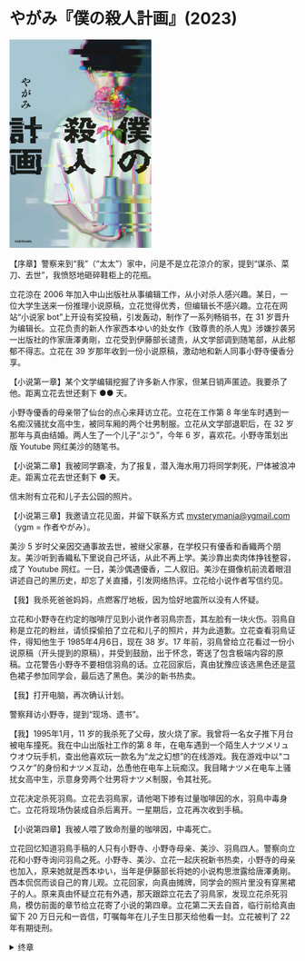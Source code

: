 # やがみ『僕の殺人計画』(2023)

<img src=images/2023_cover.jpg width=250/>

【序章】警察来到“我”（“太太”）家中，问是不是立花涼介的家，提到“谋杀、菜刀、去世”，我愤怒地砸碎鞋柜上的花瓶。

立花涼在 2006 年加入中山出版社从事编辑工作，从小对杀人感兴趣。某日，一位大学生送来一份推理小说原稿，立花觉得优秀，但编辑长不感兴趣。立花在网站“小说家 bot”上开设有奖投稿，引发轰动，制作了一系列畅销书，在 31 岁晋升为编辑长。立花负责的新人作家西本ゆい的处女作《致尊贵的杀人鬼》涉嫌抄袭另一出版社的作家唐澤勇剛，立花受到伊藤部长谴责，从文学部调到随笔部，从此郁郁不得志。立花在 39 岁那年收到一份小说原稿，激动地和新人同事小野寺優香分享。

【小说第一章】某个文学编辑挖掘了许多新人作家，但某日销声匿迹。我要杀了他。距离立花去世还剩下 ●● 天。

小野寺優香的母亲带了仙台的点心来拜访立花。立花在工作第 8 年坐车时遇到一名痴汉骚扰女高中生，被同车厢的两个壮男制服。立花从文学部退职后，在 32 岁那年与真由结婚。两人生了一个儿子“ぷう”，今年 6 岁，喜欢花。小野寺策划出版 Youtube 网红美沙的随笔书。

【小说第二章】我被同学霸凌，为了报复，潜入海水用刀将同学刺死，尸体被浪冲走。距离立花去世还剩下 ● 天。

信末附有立花和儿子去公园的照片。

【小说第三章】我邀请立花见面，并留下联系方式 mysterymania@ygmail.com（ygm = 作者やがみ）。

美沙 5 岁时父亲因交通事故去世，被继父家暴，在学校只有優香和香織两个朋友。美沙听到香織私下里说自己坏话，从此不再上学。美沙靠出卖肉体挣钱整容，成了 Youtube 网红。一日，美沙偶遇優香，二人叙旧。美沙在摄像机前流着眼泪讲述自己的黑历史，却忘了关直播，引发网络热评。立花给小说作者写信约见。

【我】我杀死爸爸妈妈，点燃客厅地板，因为恰好地震所以没有人怀疑。

立花和小野寺在约定的咖啡厅见到小说作者羽鳥宗吾，其左脸有一块火伤。羽鳥自称是立花的粉丝，请侦探偷拍了立花和儿子的照片，并为此道歉。立花查看羽鳥证件，得知他生于 1985年4月6日，现在 38 岁。17 年前，羽鳥曾给立花看过一份小说原稿（开头提到的原稿），并受到鼓励，出于怀念，寄送了包含极端内容的原稿。立花警告小野寺不要相信羽鳥的话。立花回家后，真由犹豫应该选黑色还是蓝色裙子参加同学会，最后选了黑色。美沙的新书热卖。

【我】打开电脑，再次确认计划。

警察拜访小野寺，提到“现场、遗书”。

【我】1995年1月，11 岁的我杀死了父母，放火烧了家。我曾将一名女子推下月台被电车撞死。我在中山出版社工作的第 8 年，在电车遇到一个陌生人ナツメリュウオウ玩手机，查出他喜欢玩一款名为“龙之幻想”的在线游戏。我在游戏中以“コウスケ”的身份和ナツメ互动，怂恿他在电车上玩痴汉。我目睹ナツメ在电车上骚扰女高中生，示意身旁两个壮男将ナツメ制服，令其社死。

立花决定杀死羽鳥。立花去羽鳥家，请他喝下掺有过量咖啡因的水，羽鳥中毒身亡。立花将现场伪装成自杀后离开。一星期后，立花再次收到手稿。

【小说第四章】我被人喂了致命剂量的咖啡因，中毒死亡。

立花回忆知道羽鳥手稿的人只有小野寺、小野寺母亲、美沙、羽鳥四人。警察向立花和小野寺询问羽鳥之死。小野寺、美沙、立花一起庆祝新书热卖，小野寺的母亲也加入，原来她就是西本ゆい，当年是伊藤部长将她的小说构思泄露给唐澤勇剛。西本侃侃而谈自己的育儿观。立花回家，向真由摊牌，同学会的照片里没有穿黑裙子的人。原来真由怀疑立花有外遇，那天跟踪立花去了羽鳥家，发现立花杀死羽鳥，模仿前面的章节给立花寄了小说的第四章。立花第二天去自首，临行前给真由留下 20 万日元和一沓信，叮嘱每年在儿子生日那天给他看一封。立花被判了 22 年有期徒刑。

<details><summary>终章</summary>
14 年后，立花涼的儿子立花涼介长到 20 岁，只剩下最后一封信没有读。他在鞋柜上摆了一支康乃馨，背着菜刀出门杀人，不知情的母亲（序章中的“太太”）在家跟他道别。立花涼的杀人计划是通过给儿子写信的方式教唆他杀人。
</details>
